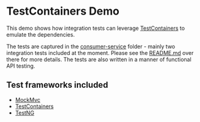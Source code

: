 # TestContainers Demo

This demo shows how integration tests can leverage [TestContainers](https://testcontainers.com/) to emulate the dependencies.

The tests are captured in the [consumer-service](./consumer-service/) folder - mainly two integration tests included at the moment. Please see the [README.md](./consumer-service/README.md) over there for more details. The tests are also written in a manner of functional API testing.

## Test frameworks included

* [MockMvc](https://docs.spring.io/spring-framework/reference/testing/spring-mvc-test-framework.html)
* [TestContainers](https://testcontainers.com/)
* [TestNG](https://testng.org/)
